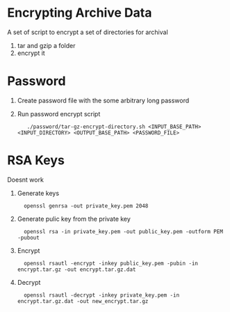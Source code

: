 Encrypting Archive Data
========================

A set of script to encrypt a set of directories for archival

1. tar and gzip a folder
1. encrypt it
 
 
 
 
Password
==========

1. Create password file with the some arbitrary long password

1. Run password encrypt script

          ./password/tar-gz-encrypt-directory.sh <INPUT_BASE_PATH> <INPUT_DIRECTORY> <OUTPUT_BASE_PATH> <PASSWORD_FILE>


RSA Keys
==========

Doesnt work

1. Generate keys

         openssl genrsa -out private_key.pem 2048
     
1. Generate pulic key from the private key

         openssl rsa -in private_key.pem -out public_key.pem -outform PEM -pubout
     
1. Encrypt

         openssl rsautl -encrypt -inkey public_key.pem -pubin -in encrypt.tar.gz -out encrypt.tar.gz.dat 
         
2. Decrypt

         openssl rsautl -decrypt -inkey private_key.pem -in encrypt.tar.gz.dat -out new_encrypt.tar.gz
         
         